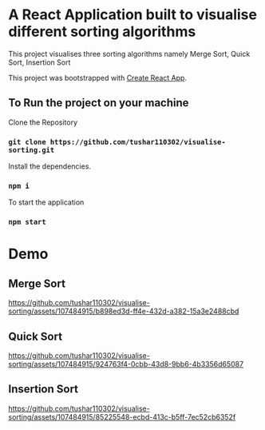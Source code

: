 # A React Application built to visualise different sorting algorithms
This project visualises three sorting algorithms namely Merge Sort, Quick Sort, Insertion Sort

This project was bootstrapped with [Create React App](https://github.com/facebook/create-react-app).

## To Run the project on your machine

Clone the Repository

### `git clone https://github.com/tushar110302/visualise-sorting.git`

Install the dependencies.

### `npm i`

To start the application

### `npm start`

# Demo
## Merge Sort
https://github.com/tushar110302/visualise-sorting/assets/107484915/b898ed3d-ff4e-432d-a382-15a3e2488cbd

## Quick Sort
https://github.com/tushar110302/visualise-sorting/assets/107484915/924763f4-0cbb-43d8-9bb6-4b3356d65087

## Insertion Sort

https://github.com/tushar110302/visualise-sorting/assets/107484915/85225548-ecbd-413c-b5ff-7ec52cb6352f
